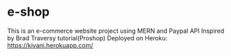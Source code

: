 # e-shop
This is an e-commerce website project using MERN and Paypal API
Inspired by Brad Traversy tutorial(Proshop)
Deployed on Heroku: https://kivani.herokuapp.com/
